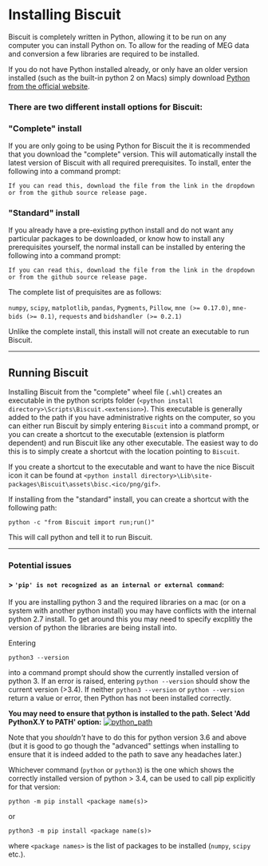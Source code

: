 # Installing Biscuit

Biscuit is completely written in Python, allowing it to be run on any computer you can install Python on.
To allow for the reading of MEG data and conversion a few libraries are required to be installed.

If you do not have Python installed already, or only have an older version installed (such as the built-in python 2 on Macs) simply download [Python from the official website](https://www.python.org/downloads/).

### There are two different install options for Biscuit:

### "Complete" install

If you are only going to be using Python for Biscuit the it is recommended that you download the "complete" version.
This will automatically install the latest version of Biscuit with all required prerequisites.
To install, enter the following into a command prompt:
<pre><code id="gh_download_command_complete">If you can read this, download the file from the link in the dropdown or from the github source release page.</code></pre>

### "Standard" install

If you already have a pre-existing python install and do not want any particular packages to be downloaded, or know how to install any prerequisites yourself, the normal install can be installed by entering the following into a command prompt:

<pre><code id="gh_download_command_standard">If you can read this, download the file from the link in the dropdown or from the github source release page.</code></pre>

The complete list of prequisites are as follows:

`numpy`, `scipy`, `matplotlib`, `pandas`, `Pygments`, `Pillow`, `mne (>= 0.17.0)`, `mne-bids (>= 0.1)`, `requests` and `bidshandler (>= 0.2.1)`

Unlike the complete install, this install will not create an executable to run Biscuit.

---

## Running Biscuit

Installing Biscuit from the "complete" wheel file (`.whl`) creates an executable in the python scripts folder (`<python install directory>\Scripts\Biscuit.<extension>`).
This executable is generally added to the path if you have administrative rights on the computer, so you can either run Biscuit by simply entering `Biscuit` into a command prompt, or you can create a shortcut to the executable (extension is platform dependent) and run Biscuit like any other executable.
The easiest way to do this is to simply create a shortcut with the location pointing to `Biscuit`.

If you create a shortcut to the executable and want to have the nice Biscuit icon it can be found at `<python install directory>\Lib\site-packages\Biscuit\assets\bisc.<ico/png/gif>`.

If installing from the "standard" install, you can create a shortcut with the following path:
```
python -c "from Biscuit import run;run()"
```
This will call python and tell it to run Biscuit.

---

### Potential issues

#### > `'pip' is not recognized as an internal or external command`:

If you are installing python 3 and the required libraries on a mac (or on a system with another python install) you may have conflicts with the internal python 2.7 install. To get around this you may need to specify excplitly the version of python the libraries are being install into.

Entering
```
python3 --version
```
into a command prompt should show the currently installed version of python 3.
If an error is raised, entering `python --version` should show the current version (>3.4).
If neither `python3 --version` or `python --version` return a value or error, then Python has not been installed correctly.

**You may need to ensure that python is installed to the path. Select 'Add PythonX.Y to PATH' option:**
[![python_path](https://docs.python.org/3/_images/win_installer.png)](https://docs.python.org/3/using/windows.html)

Note that you *shouldn't* have to do this for python version 3.6 and above (but it is good to go though the "advanced" settings when installing to ensure that it is indeed added to the path to save any headaches later.)

Whichever command (`python` or `python3`) is the one which shows the correctly installed version of python > 3.4, can be used to call pip explicitly for that version:
```
python -m pip install <package name(s)>
```
or
```
python3 -m pip install <package name(s)>
```
where `<package names>` is the list of packages to be installed (`numpy`, `scipy` etc.).